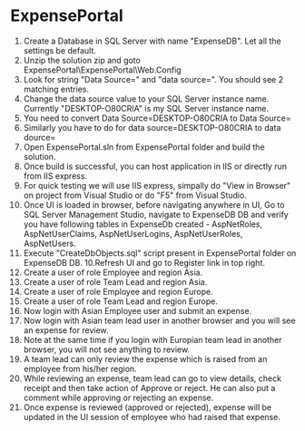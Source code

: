 # ExpensePortal
1. Create a Database in SQL Server with name "ExpenseDB". Let all the settings be default.
2. Unzip the solution zip and goto ExpensePortal\ExpensePortal\Web.Config
3. Look for string "Data Source=" and "data source=". You should see 2 matching entries.
4. Change the data source value to your SQL Server instance name. Currently "DESKTOP-O80CRIA" is my SQL Server instance name.
5. You need to convert Data Source=DESKTOP-O80CRIA to Data Source=<YourSQLServerInstanceName>
6. Similarly you have to do for data source=DESKTOP-O80CRIA to data dource=<YourSQLServerInstanceName>
7. Open ExpensePortal.sln from ExpensePortal folder and build the solution.
7. Once build is successful, you can host application in IIS or directly run from IIS express.
8. For quick testing we will use IIS express, simpally do "View in Browser" on project from Visual Studio or do "F5" from Visual Studio.
9. Once UI is loaded in browser, before navigating anywhere in UI, Go to SQL Server Management Studio, navigate to ExpenseDB DB and verify you have following tables
   in ExpenseDb created - AspNetRoles, AspNetUserClaims, AspNetUserLogins, AspNetUserRoles, AspNetUsers.
10. Execute "CreateDbObjects.sql" script present in ExpensePortal folder on ExpenseDB DB.
10.Refresh UI and go to Register link in top right.
11. Create a user of role Employee and region Asia.
12. Create a user of role Team Lead and region Asia.
13. Create a user of role Employee and region Europe.
14. Create a user of role Team Lead and region Europe.
15. Now login with Asian Employee user and submit an expense.
16. Now login with Asian team lead user in another browser and you will see an expense for review.
17. Note at the same time if you login with Europian team lead in another browser, you will not see anything to review.
18. A team lead can only review the expense which is raised from an employee from his/her region.
19. While reviewing an expense, team lead can go to view details, check receipt and then take action of Approve or reject. He can also put a comment while approving or rejecting an expense.
20. Once expense is reviewed (approved or rejected), expense will be updated in the UI session of employee who had raised that expense.
